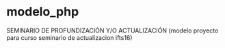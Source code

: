 # modelo_php
SEMINARIO DE PROFUNDIZACIÓN Y/O ACTUALIZACIÓN (modelo proyecto para curso seminario de actualizacion ifts16)
